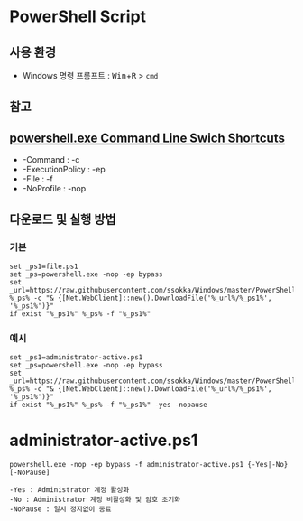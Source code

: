 # PowerShell Script

## 사용 환경
- Windows 명령 프롬프트 : <kbd>Win</kbd>+<kbd>R</kbd> > `cmd`

## 참고
## [powershell.exe Command Line Swich Shortcuts](https://docs.microsoft.com/en-us/powershell/module/Microsoft.PowerShell.Core/About/about_pwsh?view=powershell-7)
- -Command : -c
- -ExecutionPolicy : -ep
- -File : -f
- -NoProfile : -nop

## 다운로드 및 실행 방법
### 기본
```
set _ps1=file.ps1
set _ps=powershell.exe -nop -ep bypass
set _url=https://raw.githubusercontent.com/ssokka/Windows/master/PowerShell
%_ps% -c "& {[Net.WebClient]::new().DownloadFile('%_url%/%_ps1%', '%_ps1%')}"
if exist "%_ps1%" %_ps% -f "%_ps1%"
```
### 예시
```
set _ps1=administrator-active.ps1
set _ps=powershell.exe -nop -ep bypass
set _url=https://raw.githubusercontent.com/ssokka/Windows/master/PowerShell
%_ps% -c "& {[Net.WebClient]::new().DownloadFile('%_url%/%_ps1%', '%_ps1%')}"
if exist "%_ps1%" %_ps% -f "%_ps1%" -yes -nopause
```

# administrator-active.ps1
`powershell.exe -nop -ep bypass -f administrator-active.ps1 {-Yes|-No} [-NoPause]`
```
-Yes : Administrator 계정 활성화
-No : Administrator 계정 비활성화 및 암호 초기화
-NoPause : 일시 정지없이 종료
```
